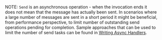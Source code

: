 NOTE: `Send` is an asynchronous operation - when the invocation ends it does not mean that the message has actually been sent. In scenarios where a large number of messages are sent in a short period it might be beneficial, from performance perspective, to limit number of outstanding send operations pending for completion. Sample approaches that can be used to limit the number of send tasks can be found in [Writing Async Handlers](/nservicebus/handlers/async-handlers.md#concurrency-large-amount-of-concurrent-message-operations).
